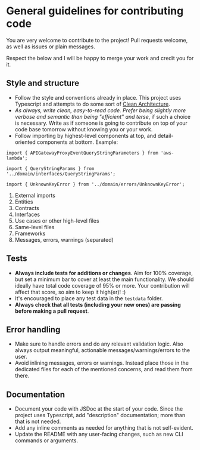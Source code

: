 # General guidelines for contributing code

You are very welcome to contribute to the project! Pull requests welcome, as well as issues or plain messages.

Respect the below and I will be happy to merge your work and credit you for it.

## Style and structure

- Follow the style and conventions already in place. This project uses Typescript and attempts to do some sort of [Clean Architecture](https://blog.cleancoder.com/uncle-bob/2012/08/13/the-clean-architecture.html).
- _As always, write clean, easy-to-read code. Prefer being slightly more verbose and semantic than being "efficient" and terse_, if such a choice is necessary. Write as if someone is going to contribute on top of your code base tomorrow without knowing you or your work.
- Follow importing by highest-level components at top, and detail-oriented components at bottom. Example:

```
import { APIGatewayProxyEventQueryStringParameters } from 'aws-lambda';

import { QueryStringParams } from '../domain/interfaces/QueryStringParams';

import { UnknownKeyError } from '../domain/errors/UnknownKeyError';
```

1. External imports
2. Entities
3. Contracts
4. Interfaces
5. Use cases or other high-level files
6. Same-level files
7. Frameworks
8. Messages, errors, warnings (separated)

## Tests

- **Always include tests for additions or changes**. Aim for 100% coverage, but set a minimum bar to cover at least the main functionality. We should ideally have total code coverage of 95% or more. Your contribution will affect that score, so aim to keep it high(er)! :)
- It's encouraged to place any test data in the `testdata` folder.
- **Always check that all tests (including your new ones) are passing before making a pull request**.

## Error handling

- Make sure to handle errors and do any relevant validation logic. Also always output meaningful, actionable messages/warnings/errors to the user.
- Avoid inlining messages, errors or warnings. Instead place those in the dedicated files for each of the mentioned concerns, and read them from there.

## Documentation

- Document your code with JSDoc at the start of your code. Since the project uses Typescript, add "description" documentation; more than that is not needed.
- Add any inline comments as needed for anything that is not self-evident.
- Update the README with any user-facing changes, such as new CLI commands or arguments.
